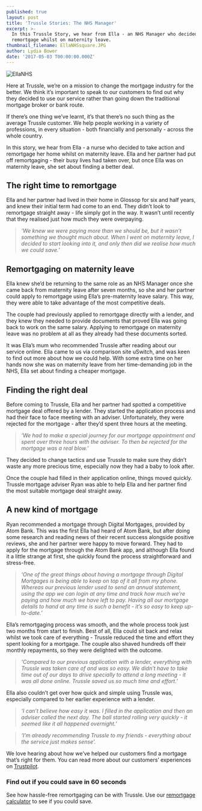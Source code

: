 ```yaml
---
published: true
layout: post
title: 'Trussle Stories: The NHS Manager'
excerpt: >-
  In this Trussle Story, we hear from Ella - an NHS Manager who decided to
  remortgage whilst on maternity leave. 
thumbnail_filename: EllaNHSsquare.JPG
author: Lydia Bower
date: '2017-05-03 T00:00:00.000Z'
---
```


![EllaNHS]({{site.baseurl}}/images/post_images/EllaTheNHSManager.JPG)

Here at Trussle, we’re on a mission to change the mortgage industry for the better. We think it’s important to speak to our customers to find out why they decided to use our service rather than going down the traditional mortgage broker or bank route. 

If there’s one thing we’ve learnt, it’s that there’s no such thing as the average Trussle customer. We help people working in a variety of professions, in every situation - both financially and personally - across the whole country.  

In this story, we hear from Ella - a nurse who decided to take action and remortgage her home whilst on maternity leave. Ella and her partner had put off remortgaging - their busy lives had taken over, but once Ella was on maternity leave, she set about finding a better deal.

## The right time to remortgage
Ella and her partner had lived in their home in Glossop for six and half years, and knew their initial term had come to an end. They didn’t look to remortgage straight away - life simply got in the way. It wasn’t until recently that they realised just how much they were overpaying. 

> _‘We knew we were paying more than we should be, but it wasn’t something we thought much about. When I went on maternity leave, I decided to start looking into it, and only then did we realise how much we could save.’_

## Remortgaging on maternity leave
Ella knew she’d be returning to the same role as an NHS Manager once she came back from maternity leave after seven months, so she and her partner could apply to remortgage using Ella’s pre-maternity leave salary. This way, they were able to take advantage of the most competitive deals.

The couple had previously applied to remortgage directly with a lender, and they knew they needed to provide documents that proved Ella was going back to work on the same salary. Applying to remortgage on maternity leave was no problem at all as they already had these documents sorted. 

It was Ella’s mum who recommended Trussle after reading about our service online. Ella came to us via comparison site uSwitch, and was keen to find out more about how we could help. With some extra time on her hands now she was on maternity leave from her time-demanding job in the NHS, Ella set about finding a cheaper mortgage.

## Finding the right deal 
Before coming to Trussle, Ella and her partner had spotted a competitive mortgage deal offered by a lender. They started the application process and had their face to face meeting with an adviser. Unfortunately, they were rejected for the mortgage - after they’d spent three hours at the meeting. 

> _‘We had to make a special journey for our mortgage appointment and spent over three hours with the adviser. To then be rejected for the mortgage was a real blow.’_

They decided to change tactics and use Trussle to make sure they didn’t waste any more precious time, especially now they had a baby to look after.  

Once the couple had filled in their application online, things moved quickly. Trussle mortgage adviser Ryan was able to help Ella and her partner find the most suitable mortgage deal straight away. 

## A new kind of mortgage
Ryan recommended a mortgage through Digital Mortgages, provided by Atom Bank. This was the first Ella had heard of Atom Bank, but after doing some research and reading news of their recent success alongside positive reviews, she and her partner were happy to move forward.  They had to apply for the mortgage through the Atom Bank app, and although Ella found it a little strange at first, she quickly found the process straightforward and stress-free. 

> _‘One of the great things about having a mortgage through Digital Mortgages is being able to keep on top of it all from my phone. Whereas our previous lender used to send an annual statement, using the app we can login at any time and track how much we’re paying and how much we have left to pay. Having all our mortgage details to hand at any time is such a benefit - it’s so easy to keep up-to-date.’_

Ella’s remortgaging process was smooth, and the whole process took just two months from start to finish. Best of all, Ella could sit back and relax whilst we took care of everything - Trussle reduced the time and effort they spent looking for a mortgage. The couple also shaved hundreds off their monthly repayments, so they were delighted with the outcome. 

> _‘Compared to our previous application with a lender, everything with Trussle was taken care of and was so easy. We didn’t have to take time out of our days to drive specially to attend a long meeting - it was all done online. Trussle saved us so much time and effort.’_

Ella also couldn’t get over how quick and simple using Trussle was, especially compared to her earlier experience with a lender. 

> _‘I can’t believe how easy it was. I filled in the application and then an adviser called the next day. The ball started rolling very quickly - it seemed like it all happened overnight.’_

> _‘I’m already recommending Trussle to my friends - everything about the service just makes sense’._

We love hearing about how we’ve helped our customers find a mortgage that’s right for them. You can read more about our customers’ experiences on [Trustpilot](https://www.trustpilot.com/review/trussle.com).

### Find out if you could save in 60 seconds
See how hassle-free remortgaging can be with Trussle. Use our [remortgage calculator](https://apply.trussle.com/remortgage-quick-check?utm_source=blog&utm_medium=get-started-cta&utm_campaign=170503) to see if you could save.